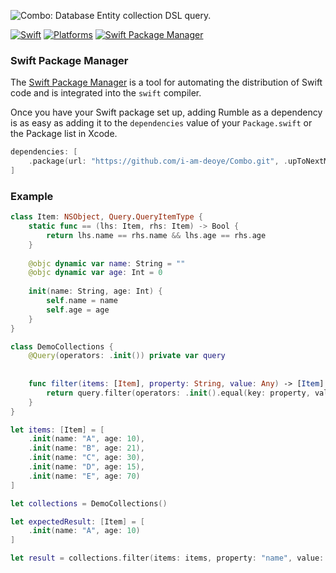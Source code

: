 ![Combo: Database Entity collection DSL query.]("https://")

[![Swift](https://img.shields.io/badge/Swift-5.7_5.8_5.9-orange?style=flat-square)](https://img.shields.io/badge/Swift-5.7_5.8_5.9-Orange?style=flat-square)
[![Platforms](https://img.shields.io/badge/Platforms-macOS_iOS-yellowgreen?style=flat-square)](https://img.shields.io/badge/Platforms-macOS_iOS-Green?style=flat-square)
[![Swift Package Manager](https://img.shields.io/badge/Swift_Package_Manager-compatible-orange?style=flat-square)](https://img.shields.io/badge/Swift_Package_Manager-compatible-orange?style=flat-square)



### Swift Package Manager

The [Swift Package Manager](https://swift.org/package-manager/) is a tool for automating the distribution of Swift code and is integrated into the `swift` compiler.

Once you have your Swift package set up, adding Rumble as a dependency is as easy as adding it to the `dependencies` value of your `Package.swift` or the Package list in Xcode.

```swift
dependencies: [
    .package(url: "https://github.com/i-am-deoye/Combo.git", .upToNextMajor(from: "1.0.0"))
]
```

### Example


```swift
class Item: NSObject, Query.QueryItemType {
    static func == (lhs: Item, rhs: Item) -> Bool {
        return lhs.name == rhs.name && lhs.age == rhs.age
    }
    
    @objc dynamic var name: String = ""
    @objc dynamic var age: Int = 0
    
    init(name: String, age: Int) {
        self.name = name
        self.age = age
    }
}

class DemoCollections {
    @Query(operators: .init()) private var query
    
    
    func filter(items: [Item], property: String, value: Any) -> [Item] {
        return query.filter(operators: .init().equal(key: property, value: value), items: items)
    }
}

let items: [Item] = [
    .init(name: "A", age: 10),
    .init(name: "B", age: 21),
    .init(name: "C", age: 30),
    .init(name: "D", age: 15),
    .init(name: "E", age: 70)
]

let collections = DemoCollections()

let expectedResult: [Item] = [
    .init(name: "A", age: 10)
]

let result = collections.filter(items: items, property: "name", value: "A")

```
